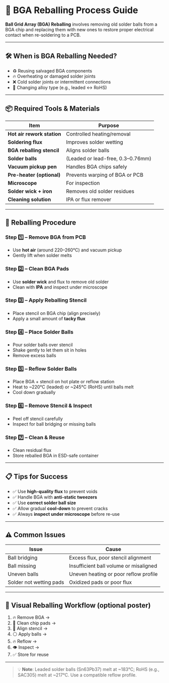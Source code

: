 # 🔧 BGA Reballing Process Guide

**Ball Grid Array (BGA) Reballing** involves removing old solder balls from a BGA chip and replacing them with new ones to restore proper electrical contact when re-soldering to a PCB.

---

## 🛠️ When is BGA Reballing Needed?

- ♻️ Reusing salvaged BGA components
- 🔥 Overheating or damaged solder joints
- ❌ Cold solder joints or intermittent connections
- 🔁 Changing alloy type (e.g., leaded ↔️ RoHS)

---

## 📦 Required Tools & Materials

| Item                       | Purpose                            |
|----------------------------|-------------------------------------|
| **Hot air rework station** | Controlled heating/removal         |
| **Soldering flux**         | Improves solder wetting            |
| **BGA reballing stencil**  | Aligns solder balls                |
| **Solder balls**           | (Leaded or lead-free, 0.3–0.76mm)  |
| **Vacuum pickup pen**      | Handles BGA chips safely           |
| **Pre-heater (optional)**  | Prevents warping of BGA or PCB     |
| **Microscope**             | For inspection                     |
| **Solder wick + iron**     | Removes old solder residues        |
| **Cleaning solution**      | IPA or flux remover                |

---

## 🔄 Reballing Procedure

### Step 1️⃣ – **Remove BGA from PCB**
- Use **hot air** (around 220–260°C) and vacuum pickup
- Gently lift when solder melts

### Step 2️⃣ – **Clean BGA Pads**
- Use **solder wick** and flux to remove old solder
- Clean with **IPA** and inspect under microscope

### Step 3️⃣ – **Apply Reballing Stencil**
- Place stencil on BGA chip (align precisely)
- Apply a small amount of **tacky flux**

### Step 4️⃣ – **Place Solder Balls**
- Pour solder balls over stencil
- Shake gently to let them sit in holes
- Remove excess balls

### Step 5️⃣ – **Reflow Solder Balls**
- Place BGA + stencil on hot plate or reflow station
- Heat to ~220°C (leaded) or ~245°C (RoHS) until balls melt
- Cool down gradually

### Step 6️⃣ – **Remove Stencil & Inspect**
- Peel off stencil carefully
- Inspect for ball bridging or missing balls

### Step 7️⃣ – **Clean & Reuse**
- Clean residual flux
- Store reballed BGA in ESD-safe container

---

## 📋 Tips for Success

- ✅ Use **high-quality flux** to prevent voids
- ✅ Handle BGA with **anti-static tweezers**
- ✅ Use **correct solder ball size**
- ✅ Allow gradual **cool-down** to prevent cracks
- ✅ Always **inspect under microscope** before re-use

---

## ⚠️ Common Issues

| Issue                     | Cause                                  |
|---------------------------|-----------------------------------------|
| Ball bridging             | Excess flux, poor stencil alignment     |
| Ball missing              | Insufficient ball volume or misaligned |
| Uneven balls              | Uneven heating or poor reflow profile  |
| Solder not wetting pads   | Oxidized pads or poor flux             |

---

## 📸 Visual Reballing Workflow (optional poster)

1. 🔥 Remove BGA →  
2. 🧼 Clean chip pads →  
3. 📏 Align stencil →  
4. ⚪ Apply balls →  
5. 🔥 Reflow →  
6. 👁️ Inspect →  
7. ✅ Store for reuse

---

> 💡 **Note**: Leaded solder balls (Sn63Pb37) melt at ~183°C; RoHS (e.g., SAC305) melt at ~217°C. Use a compatible reflow profile.

